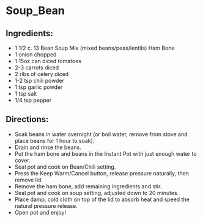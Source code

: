 # Soup_Bean


## Ingredients:

- 1 1/2 c. 13 Bean Soup Mix (mixed beans/peas/lentils) Ham Bone
- 1 onion chopped
- 1 15oz can diced tomatoes
- 2-3 carrots diced
- 2 ribs of celery diced
- 1-2 tsp chili powder
- 1 tsp garlic powder
- 1 tsp salt
- 1/4 tsp pepper


## Directions:

- Soak beans in water overnight (or boil water, remove from stove and place beans for 1 hour to soak). 
- Drain and rinse the beans.
- Put the ham bone and beans in the Instant Pot with just enough water to cover. 
- Seal pot and cook on Bean/Chili setting.
- Press the Keep Warm/Cancel button, release pressure naturally, then remove lid.
- Remove the ham bone, add remaining ingredients and stir.
- Seal pot and cook on soup setting, adjusted down to 20 minutes.
- Place damp, cold cloth on top of the lid to absorb heat and speed the natural pressure release.
- Open pot and enjoy!
